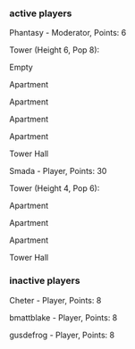 ### active players

Phantasy - Moderator, Points: 6

Tower (Height 6, Pop 8):

Empty

Apartment

Apartment

Apartment

Apartment

Tower Hall

Smada - Player, Points: 30

Tower (Height 4, Pop 6):

Apartment

Apartment

Apartment

Tower Hall

### inactive players

Cheter - Player, Points: 8

bmattblake - Player, Points: 8

gusdefrog - Player, Points: 8

